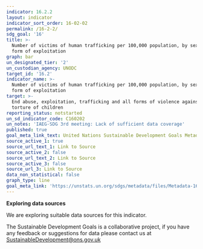 ```yaml
---
indicator: 16.2.2
layout: indicator
indicator_sort_order: 16-02-02
permalink: /16-2-2/
sdg_goal: '16'
title: >-
  Number of victims of human trafficking per 100,000 population, by sex, age and
  form of exploitation
graph: bar
un_designated_tier: '2'
un_custodian_agency: UNODC
target_id: '16.2'
indicator_name: >-
  Number of victims of human trafficking per 100,000 population, by sex, age and
  form of exploitation
target: >-
  End abuse, exploitation, trafficking and all forms of violence against and
  torture of children
reporting_status: notstarted
un_sd_indicator_code: C160202
un_notes: 'IAEG-SDG 3rd meeting: Lack of sufficient data coverage'
published: true
goal_meta_link_text: United Nations Sustainable Development Goals Metadata (pdf 1361kB)
source_active_1: true
source_url_text_1: Link to Source
source_active_2: false
source_url_text_2: Link to Source
source_active_3: false
source_url_3: Link to Source
data_non_statistical: false
graph_type: line
goal_meta_link: 'https://unstats.un.org/sdgs/metadata/files/Metadata-16-02-02.pdf'
---
```

**Exploring data sources**

We are exploring suitable data sources for this indicator. 

The Sustainable Development Goals is a collaborative project, if you have any feedback or suggestions for data please contact us at <SustainableDevelopment@ons.gov.uk>
